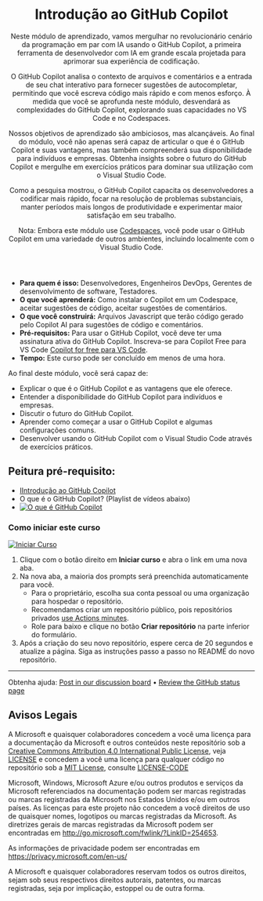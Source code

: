 <header>

# Introdução ao GitHub Copilot

Neste módulo de aprendizado, vamos mergulhar no revolucionário cenário da programação em par com IA usando o GitHub Copilot, a primeira ferramenta de desenvolvedor com IA em grande escala projetada para aprimorar sua experiência de codificação.

O GitHub Copilot analisa o contexto de arquivos e comentários e a entrada de seu chat interativo para fornecer sugestões de autocompletar, permitindo que você escreva código mais rápido e com menos esforço. À medida que você se aprofunda neste módulo, desvendará as complexidades do GitHub Copilot, explorando suas capacidades no VS Code e no Codespaces.

Nossos objetivos de aprendizado são ambiciosos, mas alcançáveis. Ao final do módulo, você não apenas será capaz de articular o que é o GitHub Copilot e suas vantagens, mas também compreenderá sua disponibilidade para indivíduos e empresas. Obtenha insights sobre o futuro do GitHub Copilot e mergulhe em exercícios práticos para dominar sua utilização com o Visual Studio Code.

Como a pesquisa mostrou, o GitHub Copilot capacita os desenvolvedores a codificar mais rápido, focar na resolução de problemas substanciais, manter períodos mais longos de produtividade e experimentar maior satisfação em seu trabalho.

Nota: Embora este módulo use [Codespaces](https://github.com/codespaces), você pode usar o GitHub Copilot em uma variedade de outros ambientes, incluindo localmente com o Visual Studio Code.

</header>

- **Para quem é isso:** Desenvolvedores, Engenheiros DevOps, Gerentes de desenvolvimento de software, Testadores.
- **O que você aprenderá:** Como instalar o Copilot em um Codespace, aceitar sugestões de código, aceitar sugestões de comentários.
- **O que você construirá:** Arquivos Javascript que terão código gerado pelo Copilot AI para sugestões de código e comentários.
- **Pré-requisitos:** Para usar o GitHub Copilot, você deve ter uma assinatura ativa do GitHub Copilot. Inscreva-se para Copilot Free para VS Code [Copilot for free para VS Code](https://learn.microsoft.com/en-us/visualstudio/ide/copilot-free-plan?view=vs-2022).
- **Tempo:** Este curso pode ser concluído em menos de uma hora.

Ao final deste módulo, você será capaz de:

- Explicar o que é o GitHub Copilot e as vantagens que ele oferece.
- Entender a disponibilidade do GitHub Copilot para indivíduos e empresas.
- Discutir o futuro do GitHub Copilot.
- Aprender como começar a usar o GitHub Copilot e algumas configurações comuns.
- Desenvolver usando o GitHub Copilot com o Visual Studio Code através de exercícios práticos.


## Peitura pré-requisito:
- [IIntrodução ao GitHub Copilot](https://learn.microsoft.com/en-us/training/modules/introduction-to-github-copilot/?WT.mc_id=academic-113596-abartolo)
- O que é o GitHub Copilot? (Playlist de vídeos abaixo)
- [![O que é GitHub Copilot](https://img.youtube.com/vi/QG1E0SCqqW8/0.jpg)](https://learn.microsoft.com/shows/introduction-to-github-copilot/what-is-github-copilot-1-of-6/?WT.mc_id=academic-113596-abartolo)

### Como iniciar este curso

<!-- For start course, run in JavaScript:
'https://github.com/new?' + new URLSearchParams({
  template_owner: 'skills',
  template_name: 'copilot-codespaces-vscode',
  owner: '@me',
  name: 'skills-copilot-codespaces-vscode',
  description: 'My clone repository',
  visibility: 'public',
}).toString()
-->

[![Iniciar Curso](https://user-images.githubusercontent.com/1221423/235727646-4a590299-ffe5-480d-8cd5-8194ea184546.svg)](https://github.com/new?template_owner=skills&template_name=copilot-codespaces-vscode&owner=%40me&name=skills-copilot-codespaces-vscode&description=My+clone+repository&visibility=public)

1. Clique com o botão direito em **Iniciar curso** e abra o link em uma nova aba.
2. Na nova aba, a maioria dos prompts será preenchida automaticamente para você.
   - Para o proprietário, escolha sua conta pessoal ou uma organização para hospedar o repositório.
   - Recomendamos criar um repositório público, pois repositórios privados [use Actions minutes](https://docs.github.com/en/billing/managing-billing-for-github-actions/about-billing-for-github-actions?WT.mc_id=academic-113596-abartolo).
   - Role para baixo e clique no botão **Criar repositório** na parte inferior do formulário.
3. Após a criação do seu novo repositório, espere cerca de 20 segundos e atualize a página. Siga as instruções passo a passo no README do novo repositório.

<footer>

<!--
  <<< Author notes: Footer >>>
  Add a link to get support, GitHub status page, code of conduct, license link.
-->

---

Obtenha ajuda: [Post in our discussion board](https://github.com/orgs/skills/discussions/categories/code-with-copilot) &bull; [Review the GitHub status page](https://www.githubstatus.com/)

## Avisos Legais
 
A Microsoft e quaisquer colaboradores concedem a você uma licença para a documentação da Microsoft e outros conteúdos neste repositório sob a [Creative Commons Attribution 4.0 International Public License](https://creativecommons.org/licenses/by/4.0/legalcode),
veja [LICENSE](LICENSE) e concedem a você uma licença para qualquer código no repositório sob a  [MIT License](https://opensource.org/licenses/MIT), consulte
[LICENSE-CODE](LICENSE-CODE)
 
Microsoft, Windows, Microsoft Azure e/ou outros produtos e serviços da Microsoft referenciados na documentação podem ser marcas registradas ou marcas registradas da Microsoft nos Estados Unidos e/ou em outros países. As licenças para este projeto não concedem a você direitos de uso de quaisquer nomes, logotipos ou marcas registradas da Microsoft. As diretrizes gerais de marcas registradas da Microsoft podem ser encontradas em http://go.microsoft.com/fwlink/?LinkID=254653.
 
As informações de privacidade podem ser encontradas em https://privacy.microsoft.com/en-us/
 
A Microsoft e quaisquer colaboradores reservam todos os outros direitos, sejam sob seus respectivos direitos autorais, patentes, ou marcas registradas, seja por implicação, estoppel ou de outra forma.
